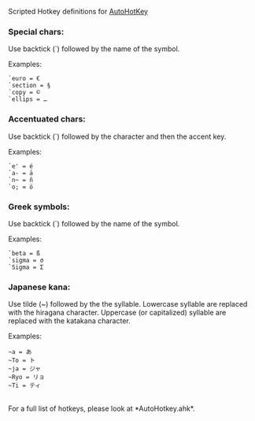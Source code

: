 Scripted Hotkey definitions for [AutoHotKey](https://autohotkey.com/download/)

### Special chars: ###

Use backtick (`) followed by the name of the symbol.

Examples:

```
`euro = €
`section = §
`copy = ©
`ellips = …
```


### Accentuated chars: ###

Use backtick (`) followed by the character and then the accent key.

Examples:

```
`e' = é
`a- = ā
`n~ = ñ
`o; = ö
```


### Greek symbols: ###

Use backtick (`) followed by the name of the symbol.

Examples:

```
`beta = ß
`sigma = σ
`Sigma = Σ
```


### Japanese kana: ###

Use tilde (~) followed by the the syllable.
Lowercase syllable are replaced with the hiragana character.
Uppercase (or capitalized) syllable are replaced with the katakana character.

Examples:

```
~a = あ
~To = ト
~ja = ジャ
~Ryo = リョ
~Ti = ティ
```

<br>
For a full list of hotkeys, please look at *AutoHotkey.ahk*.
